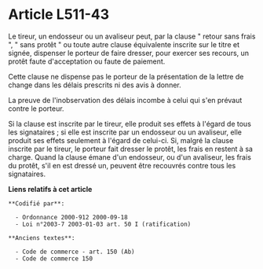 # Article L511-43

Le tireur, un endosseur ou un avaliseur peut, par la clause " retour sans frais ", " sans protêt " ou toute autre clause
équivalente inscrite sur le titre et signée, dispenser le porteur de faire dresser, pour exercer ses recours, un protêt faute
d'acceptation ou faute de paiement.

Cette clause ne dispense pas le porteur de la présentation de la lettre de change dans les délais prescrits ni des avis à
donner.

La preuve de l'inobservation des délais incombe à celui qui s'en prévaut contre le porteur.

Si la clause est inscrite par le tireur, elle produit ses effets à l'égard de tous les signataires ; si elle est inscrite par
un endosseur ou un avaliseur, elle produit ses effets seulement à l'égard de celui-ci. Si, malgré la clause inscrite par le
tireur, le porteur fait dresser le protêt, les frais en restent à sa charge. Quand la clause émane d'un endosseur, ou d'un
avaliseur, les frais du protêt, s'il en est dressé un, peuvent être recouvrés contre tous les signataires.

**Liens relatifs à cet article**

	**Codifié par**:

	  - Ordonnance 2000-912 2000-09-18
	  - Loi n°2003-7 2003-01-03 art. 50 I (ratification)

	**Anciens textes**:

	  - Code de commerce - art. 150 (Ab)
	  - Code de commerce 150
